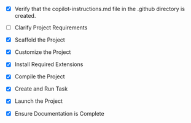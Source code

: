 - [x] Verify that the copilot-instructions.md file in the .github directory is created.

 - [ ] Clarify Project Requirements

- [x] Scaffold the Project

- [x] Customize the Project

 - [x] Install Required Extensions

- [x] Compile the Project

- [x] Create and Run Task

 - [x] Launch the Project

 - [x] Ensure Documentation is Complete
